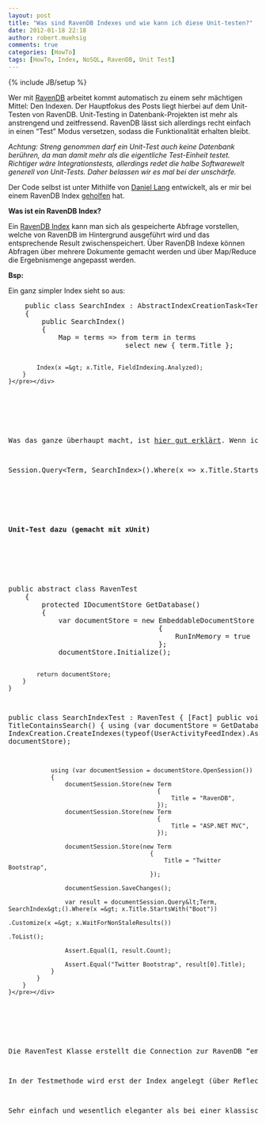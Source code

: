 ```yaml
---
layout: post
title: "Was sind RavenDB Indexes und wie kann ich diese Unit-testen?"
date: 2012-01-18 22:18
author: robert.muehsig
comments: true
categories: [HowTo]
tags: [HowTo, Index, NoSQL, RavenDB, Unit Test]
---
```

{% include JB/setup %}
<p>Wer mit <a href="http://www.knowyourstack.com/what-is/ravendb">RavenDB</a> arbeitet kommt automatisch zu einem sehr mächtigen Mittel: Den Indexen. Der Hauptfokus des Posts liegt hierbei auf dem Unit-Testen von RavenDB. Unit-Testing in Datenbank-Projekten ist mehr als anstrengend und zeitfressend. RavenDB lässt sich allerdings recht einfach in einen “Test” Modus versetzen, sodass die Funktionalität erhalten bleibt. </p> <p><em>Achtung: Streng genommen darf ein Unit-Test auch keine Datenbank berühren, da man damit mehr als die eigentliche Test-Einheit testet. Richtiger wäre Integrationstests, allerdings redet die halbe Softwarewelt generell von Unit-Tests. Daher belassen wir es mal bei der unschärfe.</em></p> <p>Der Code selbst ist unter Mithilfe von <a href="http://daniellang.net/">Daniel Lang</a> entwickelt, als er mir bei einem RavenDB Index <a href="http://code-inside.de/blog/2012/01/16/gitpull-request-mergen-fr-anfnger/">geholfen</a> hat.</p> <p><strong>Was ist ein RavenDB Index?</strong></p> <p>Ein <a href="http://ravendb.net/documentation/how-indexes-work">RavenDB Index</a> kann man sich als gespeicherte Abfrage vorstellen, welche von RavenDB im Hintergrund ausgeführt wird und das entsprechende Result zwischenspeichert. Über RavenDB Indexe können Abfragen über mehrere Dokumente gemacht werden und über Map/Reduce die Ergebnismenge angepasst werden. </p> <p><strong>Bsp: </strong></p> <p>Ein ganz simpler Index sieht so aus:</p> <div style="padding-bottom: 0px; margin: 0px; padding-left: 0px; padding-right: 0px; display: inline; float: none; padding-top: 0px" id="scid:812469c5-0cb0-4c63-8c15-c81123a09de7:8a2a1586-9e7f-41da-9a0c-c8185a0151de" class="wlWriterEditableSmartContent"><pre name="code" class="c#">    public class SearchIndex : AbstractIndexCreationTask&lt;Term&gt;
    {
        public SearchIndex()
        {
            Map = terms =&gt; from term in terms
                            select new { term.Title };

            Index(x =&gt; x.Title, FieldIndexing.Analyzed);
        }
    }</pre></div>
<p>&nbsp;</p>
<p>Was das ganze überhaupt macht, ist <a href="http://daniellang.net/searching-on-string-properties-in-ravendb/">hier gut erklärt</a>. Wenn ich den Code anwenden möchte:</p>
<div style="padding-bottom: 0px; margin: 0px; padding-left: 0px; padding-right: 0px; display: inline; float: none; padding-top: 0px" id="scid:812469c5-0cb0-4c63-8c15-c81123a09de7:d3ce19f0-938f-4b6b-9bbb-fc4991c007c4" class="wlWriterEditableSmartContent"><pre name="code" class="c#">Session.Query&lt;Term, SearchIndex&gt;().Where(x =&gt; x.Title.StartsWith(searchTerm)).ToList();</pre></div>
<p>&nbsp;</p>
<p><strong>Unit-Test dazu (gemacht mit xUnit)</strong></p>
<p>&nbsp;</p>
<div style="padding-bottom: 0px; margin: 0px; padding-left: 0px; padding-right: 0px; display: inline; float: none; padding-top: 0px" id="scid:812469c5-0cb0-4c63-8c15-c81123a09de7:2ea25287-ed20-47c2-93ca-bb2ce35be1f8" class="wlWriterEditableSmartContent"><pre name="code" class="c#">public abstract class RavenTest
    {
        protected IDocumentStore GetDatabase()
        {
            var documentStore = new EmbeddableDocumentStore
                                    {
                                        RunInMemory = true
                                    };
            documentStore.Initialize();

            return documentStore;
        }
    } 

public class SearchIndexTest : RavenTest
    {
        [Fact]
        public void TitleContainsSearch()
        {
            using (var documentStore = GetDatabase())
            {
                IndexCreation.CreateIndexes(typeof(UserActivityFeedIndex).Assembly, documentStore);

                using (var documentSession = documentStore.OpenSession())
                {
                    documentSession.Store(new Term
                                              {
                                                  Title = "RavenDB",
                                              });
                    documentSession.Store(new Term
                                              {
                                                  Title = "ASP.NET MVC",
                                              });

                    documentSession.Store(new Term
                                            {
                                                Title = "Twitter Bootstrap",
                                            });

                    documentSession.SaveChanges();

                    var result = documentSession.Query&lt;Term, SearchIndex&gt;().Where(x =&gt; x.Title.StartsWith("Boot"))
                                                                           .Customize(x =&gt; x.WaitForNonStaleResults())
                                                                           .ToList();

                    Assert.Equal(1, result.Count);

                    Assert.Equal("Twitter Bootstrap", result[0].Title);
                }
            }
        }
    }</pre></div>

<p>&nbsp;</p>
<p>Die RavenTest Klasse erstellt die Connection zur RavenDB “embedded” Datenbank. Über “<strong>RunInMemory</strong>” wird dies auch nur im Arbeitsspeicher gehalten. Vorteil: Sehr schnell und kein Cleanup nach dem Test. </p>
<p>In der Testmethode wird erst der Index angelegt (über Reflection wird die Assembly durchsucht) und dann werden Testdaten in diese DB abgespeichert. Am Ende erfolgt die Abfrage und das Ergebnis wird überprüft. Bei der Abfrage wird noch ein <strong>WaitForNonStaleResults</strong> dazugehangen um auch die gerade eben gespeicherten Daten mit abzufragen (RavenDB speichert die Index-Ergebnisse zwischen, sodass es zu einer kurzen Verzögerung kommen kann. Ist im Unit-Testing allerdings ungünstig.)</p>
<p>Sehr einfach und wesentlich eleganter als bei einer klassischen DB.</p>

